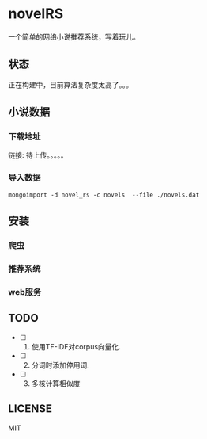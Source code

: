 # novelRS
一个简单的网络小说推荐系统，写着玩儿。

## 状态
正在构建中，目前算法复杂度太高了。。。

## 小说数据
### 下载地址
链接: 待上传。。。。。

### 导入数据
``` shell
mongoimport -d novel_rs -c novels  --file ./novels.dat
```

## 安装
### 爬虫

### 推荐系统

### web服务

## TODO
- [ ] 1. 使用TF-IDF对corpus向量化.
- [ ] 2. 分词时添加停用词.
- [ ] 3. 多核计算相似度

## LICENSE
MIT